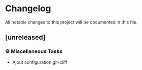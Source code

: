# Changelog

All notable changes to this project will be documented in this file.

## [unreleased]

### ⚙️ Miscellaneous Tasks

- Ajout configuration git-cliff

<!-- generated by git-cliff -->
